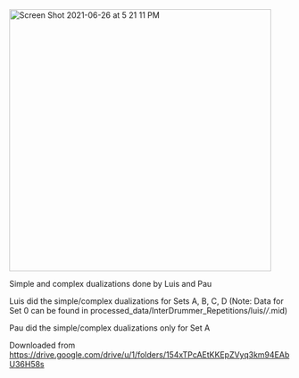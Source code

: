 <img width="469" alt="Screen Shot 2021-06-26 at 5 21 11 PM" src="https://user-images.githubusercontent.com/35939495/123517723-ecc03e80-d6a2-11eb-89c6-c8682b1522d1.png">

Simple and complex dualizations done by Luis and Pau

Luis did the simple/complex dualizations for Sets A, B, C, D 
(Note: Data for Set 0 can be found in processed_data/InterDrummer_Repetitions/luis/*/*.mid)

Pau did the simple/complex dualizations only for Set A


Downloaded from https://drive.google.com/drive/u/1/folders/154xTPcAEtKKEpZVyq3km94EAbU36H58s